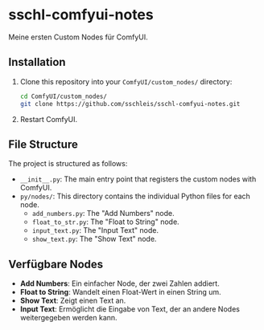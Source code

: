 # sschl-comfyui-notes

Meine ersten Custom Nodes für ComfyUI.

## Installation

1.  Clone this repository into your `ComfyUI/custom_nodes/` directory:
    ```bash
    cd ComfyUI/custom_nodes/
    git clone https://github.com/sschleis/sschl-comfyui-notes.git
    ```
2.  Restart ComfyUI.

## File Structure

The project is structured as follows:

-   `__init__.py`: The main entry point that registers the custom nodes with ComfyUI.
-   `py/nodes/`: This directory contains the individual Python files for each node.
    -   `add_numbers.py`: The "Add Numbers" node.
    -   `float_to_str.py`: The "Float to String" node.
    -   `input_text.py`: The "Input Text" node.
    -   `show_text.py`: The "Show Text" node.

## Verfügbare Nodes

*   **Add Numbers**: Ein einfacher Node, der zwei Zahlen addiert.
*   **Float to String**: Wandelt einen Float-Wert in einen String um.
*   **Show Text**: Zeigt einen Text an.
*   **Input Text**: Ermöglicht die Eingabe von Text, der an andere Nodes weitergegeben werden kann.
